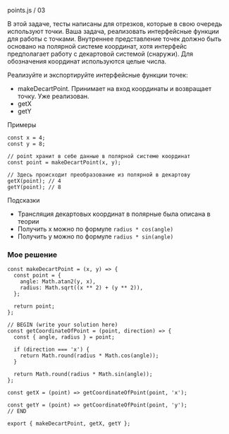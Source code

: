 points.js / 03

В этой задаче, тесты написаны для отрезков, которые в свою очередь используют точки. Ваша задача, реализовать интерфейсные функции для работы с точками. Внутреннее представление точек должно быть основано на полярной системе координат, хотя интерфейс предполагает работу с декартовой системой (снаружи). Для обозначения координат используются целые числа.

Реализуйте и экспортируйте интерфейсные функции точек:
* makeDecartPoint. Принимает на вход координаты и возвращает точку. Уже реализован.
* getX
* getY

Примеры
```
const x = 4;
const y = 8;

// point хранит в себе данные в полярной системе координат
const point = makeDecartPoint(x, y);

// Здесь происходит преобразование из полярной в декартову
getX(point); // 4
getY(point); // 8
```
Подсказки

* Трансляция декартовых координат в полярные была описана в теории
* Получить x можно по формуле `radius * cos(angle)`
* Получить y можно по формуле `radius * sin(angle)`

### Мое решение
```
const makeDecartPoint = (x, y) => {
  const point = {
    angle: Math.atan2(y, x),
    radius: Math.sqrt((x ** 2) + (y ** 2)),
  };

  return point;
};

// BEGIN (write your solution here)
const getCoordinateOfPoint = (point, direction) => {
  const { angle, radius } = point;

  if (direction === 'x') {
    return Math.round(radius * Math.cos(angle));
  }

  return Math.round(radius * Math.sin(angle));
};

const getX = (point) => getCoordinateOfPoint(point, 'x');

const getY = (point) => getCoordinateOfPoint(point, 'y');
// END

export { makeDecartPoint, getX, getY };
```